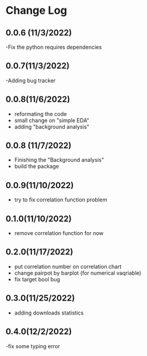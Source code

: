 Change Log
==========

0.0.6 (11/3/2022)
-----------------
-Fix the python requires dependencies

0.0.7(11/3/2022)
----------------
-Adding bug tracker

0.0.8(11/6/2022)
----------------
- reformating the code 
- small change on "simple EDA"
- adding "background analysis"

0.0.8 (11/7/2022)
-----------------

- Finishing the "Background analysis"
- build the package

0.0.9(11/10/2022)
-----------------
- try to fix correlation function problem

0.1.0(11/10/2022)
-----------------
- remove correlation function for now

0.2.0(11/17/2022)
-----------------
- put correlation number on correlation chart 
- change pairpot by barplot (for numerical vaqriable)
- fix target bool bug

0.3.0(11/25/2022)
-------------------
- adding downloads statistics

0.4.0(12/2/2022)
-----------------
-fix some typing error